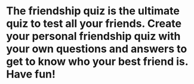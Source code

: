  # The friendship quiz is the ultimate quiz to test all your friends. Create your personal friendship quiz with your own questions and answers to get to know who your best friend is. Have fun!
